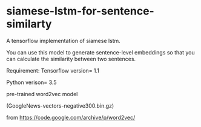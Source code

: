# siamese-lstm-for-sentence-similarty
A tensorflow implementation of siamese lstm.

You can use this model to generate sentence-level embeddings so that you can calculate the similarity between two sentences.
 
Requirement:
Tensorflow version= 1.1

Python verison= 3.5

pre-trained word2vec model
 
(GoogleNews-vectors-negative300.bin.gz)

from https://code.google.com/archive/p/word2vec/ 